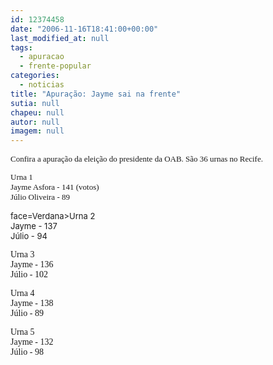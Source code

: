 ```yaml
---
id: 12374458
date: "2006-11-16T18:41:00+00:00"
last_modified_at: null
tags:
  - apuracao
  - frente-popular
categories:
  - noticias
title: "Apuração: Jayme sai na frente"
sutia: null
chapeu: null
autor: null
imagem: null
---
```

<p><FONT size=2></p>
<p><P><FONT face=Verdana>Confira a apuração da eleição do presidente da OAB. São 36 urnas no Recife.</FONT></P></p>
<p><P><FONT face=Verdana>Urna 1<BR>Jayme Asfora - 141 (votos)<BR>Júlio Oliveira&nbsp;- 89<BR></FONT></P></p>
<p><P><FONT</p>
<p> face=Verdana>Urna 2<BR>Jayme - 137<BR>Júlio - 94</FONT></P></p>
<p><P><FONT face=Verdana>Urna 3<BR>Jayme - 136<BR>Júlio - 102</FONT></P></p>
<p><P><FONT face=Verdana>Urna 4<BR>Jayme - 138 <BR>Júlio - 89</FONT></P></p>
<p><P><FONT face=Verdana>Urna 5 <BR>Jayme - 132<BR>Júlio - 98</FONT></P></FONT> </p>
